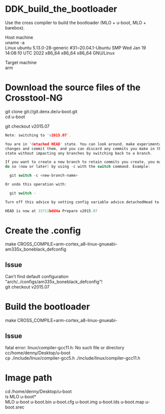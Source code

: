 # DDK_build_the_bootloader
Use the cross compiler to build the bootloader (MLO + u-boot, MLO + barebox).

Host machine <br/>
uname -a <br/>
Linux ubuntu 5.13.0-28-generic #31~20.04.1-Ubuntu SMP Wed Jan 19 14:08:10 UTC 2022 x86_64 x86_64 x86_64 GNU/Linux 
&nbsp;

Target machine <br/>
arm &nbsp;

# Download the source files of the Crosstool-NG
git clone git://git.denx.de/u-boot.git <br/>
cd u-boot &nbsp;

git checkout v2015.07 &nbsp;

```C
Note: switching to 'v2015.07'.

You are in 'detached HEAD' state. You can look around, make experimental
changes and commit them, and you can discard any commits you make in this
state without impacting any branches by switching back to a branch.

If you want to create a new branch to retain commits you create, you may
do so (now or later) by using -c with the switch command. Example:

  git switch -c <new-branch-name>

Or undo this operation with:

  git switch -

Turn off this advice by setting config variable advice.detachedHead to false

HEAD is now at 33711bdd4a Prepare v2015.07
```

# Create the .config
make CROSS_COMPILE=arm-cortex_a8-linux-gnueabi- am335x_boneblack_defconfig &nbsp;

## Issue
Can't find default configuration "arch/../configs/am335x_boneblack_defconfig"! <br/>
git checkout v2015.07 &nbsp;

# Build the bootloader
make CROSS_COMPILE=arm-cortex_a8-linux-gnueabi-

## Issue
fatal error: linux/compiler-gcc11.h: No such file or directory <br/>
cc/home/denny/Desktop/u-boot <br/>
cp ./include/linux/compiler-gcc5.h ./include/linux/compiler-gcc11.h &nbsp;

# Image path
cd /home/denny/Desktop/u-boot <br/>
ls MLO u-boot* <br/>
MLO  u-boot  u-boot.bin  u-boot.cfg  u-boot.img  u-boot.lds  u-boot.map  u-boot.srec &nbsp;


